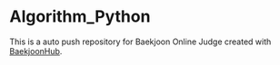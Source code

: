 # Algorithm_Python
This is a auto push repository for Baekjoon Online Judge created with [BaekjoonHub](https://github.com/BaekjoonHub/BaekjoonHub).
